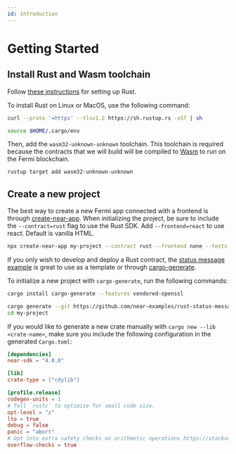 ```yaml
---
id: introduction
---
```


# Getting Started

## Install Rust and Wasm toolchain

Follow [these instructions](https://doc.rust-lang.org/book/ch01-01-installation.html) for setting up Rust.

To install Rust on Linux or MacOS, use the following command:

```bash
curl --proto '=https' --tlsv1.2 https://sh.rustup.rs -sSf | sh

source $HOME/.cargo/env
```

Then, add the `wasm32-unknown-unknown` toolchain. This toolchain is required because the contracts that we will build will be compiled to [Wasm](https://webassembly.org/) to run on the Fermi blockchain.

```bash
rustup target add wasm32-unknown-unknown
```

## Create a new project

The best way to create a new Fermi app connected with a frontend is through [create-near-app](https://github.com/near/create-near-app). When initializing the project, be sure to include the `--contract=rust` flag to use the Rust SDK. Add `--frontend=react` to use react. Default is vanilla HTML.

```bash
npx create-near-app my-project --contract rust --frontend none --tests rust
```

If you only wish to develop and deploy a Rust contract, the [status message example](https://github.com/near-examples/rust-status-message) is great to use as a template or through [cargo-generate](https://github.com/cargo-generate/cargo-generate).

To initialize a new project with `cargo-generate`, run the following commands:

```bash
cargo install cargo-generate --features vendored-openssl

cargo generate --git https://github.com/near-examples/rust-status-message --name my-project
cd my-project
```

If you would like to generate a new crate manually with `cargo new --lib <crate-name>`, make sure you include the following configuration in the generated `Cargo.toml`:

```toml
[dependencies]
near-sdk = "4.0.0"

[lib]
crate-type = ["cdylib"]

[profile.release]
codegen-units = 1
# Tell `rustc` to optimize for small code size.
opt-level = "z"
lto = true
debug = false
panic = "abort"
# Opt into extra safety checks on arithmetic operations https://stackoverflow.com/a/64136471/249801
overflow-checks = true
```
